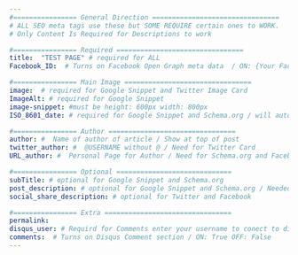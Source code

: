```yaml
---
#================ General Direction ================================
# ALL SEO meta tags use these but SOME REQUIRE certain ones to WORK.
# Only Content Is Required for Descriptions to work

#================ Required ================================
title:  "TEST PAGE" # required for ALL
Facebook_ID:  # Turns on Facebook Open Graph meta data  / ON: {Your Facebook Page ID} OFF: False

#================ Main Image ================================
image:  # required for Google Snippet and Twitter Image Card
ImageAlt: # required for Google Snippet
image-snippet: #must be height: 600px width: 800px
ISO_8601_date: # required for Google Snippet and Schema.org / will auto update for modify 

#================ Author ================================
author: #  Name of author of article / Show at top of post
twitter_author: #  @USERNAME without @ / Need for Twitter Card
URL_author: #  Personal Page for Author / Need for Schema.org and Facebook

#================ Optional =============================
subTitle: # optional for Google Snippet and Schema.org
post_description: # optional for Google Snippet and Schema.org / Needed if there is no Content
social_share_description: # optional for Twitter and Facebook

#================ Extra ================================
permalink:
disqus_user: # Requird for Comments enter your username to conect to disqus
comments:  # Turns on Disqus Comment section / ON: True OFF: False
---
```

